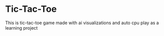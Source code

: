 # Tic-Tac-Toe
This is tic-tac-toe game made with ai visualizations and auto cpu play as a learning project
